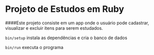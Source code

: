 # Projeto de Estudos em Ruby

####Este projeto consiste em um app onde o usuário pode cadastrar, visualizar e excluir itens para serem estudados.



`bin/setup` instala as dependências e cria o banco de dados

`bin/run` executa o programa